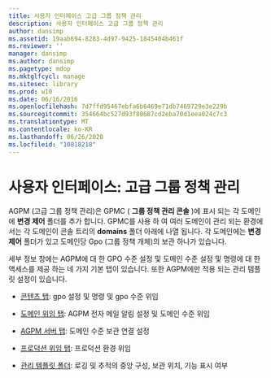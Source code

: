 ```yaml
---
title: 사용자 인터페이스 고급 그룹 정책 관리
description: 사용자 인터페이스 고급 그룹 정책 관리
author: dansimp
ms.assetid: 19aab694-8283-4d97-9425-1845404b461f
ms.reviewer: ''
manager: dansimp
ms.author: dansimp
ms.pagetype: mdop
ms.mktglfcycl: manage
ms.sitesec: library
ms.prod: w10
ms.date: 06/16/2016
ms.openlocfilehash: 7d7ffd95467ebfa6b6469e71db7469729e3e229b
ms.sourcegitcommit: 354664bc527d93f80687cd2eba70d1eea024c7c3
ms.translationtype: MT
ms.contentlocale: ko-KR
ms.lasthandoff: 06/26/2020
ms.locfileid: "10818218"
---
```

# 사용자 인터페이스: 고급 그룹 정책 관리


AGPM (고급 그룹 정책 관리)은 GPMC ( **그룹 정책 관리 콘솔** )에 표시 되는 각 도메인에 **변경 제어** 폴더를 추가 합니다. GPMC를 사용 하 여 여러 도메인이 관리 되는 환경에서는 각 도메인이 콘솔 트리의 **domains** 폴더 아래에 나열 됩니다. 각 도메인에는 **변경 제어** 폴더가 있고 도메인당 Gpo (그룹 정책 개체)의 보관 하나가 있습니다.

세부 정보 창에는 AGPM에 대 한 GPO 수준 설정 및 도메인 수준 설정 및 명령에 대 한 액세스를 제공 하는 네 가지 기본 탭이 있습니다. 또한 AGPM에만 적용 되는 관리 템플릿 설정이 있습니다.

-   [콘텐츠 탭](contents-tab-agpm30ops.md): gpo 설정 및 명령 및 gpo 수준 위임

-   [도메인 위임 탭](domain-delegation-tab-agpm30ops.md): AGPM 전자 메일 알림 설정 및 도메인 수준 위임

-   [AGPM 서버 탭](agpm-server-tab-agpm30ops.md): 도메인 수준 보관 연결 설정

-   [프로덕션 위임 탭](production-delegation-tab-agpm30ops.md): 프로덕션 환경 위임

-   [관리 템플릿 폴더](administrative-templates-folder-agpm30ops.md): 로깅 및 추적의 중앙 구성, 보관 위치, 기능 표시 여부

 

 





